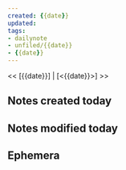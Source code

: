 ```yaml
---
created: {{date}}
updated: 
tags: 
- dailynote 
- unfiled/{{date}} 
- {{date}} 
---
```


<< [{{date}}] | [<{{date}}>] >>

## Notes created today

## Notes modified today

## Ephemera
